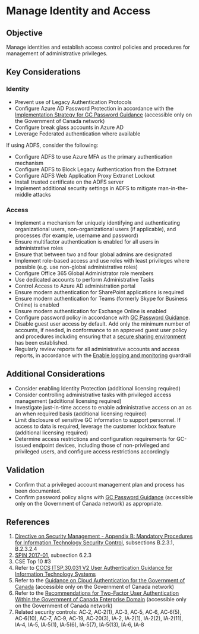 # Manage Identity and Access

## Objective

Manage identities and establish access control policies and procedures for management of administrative privileges.

## Key Considerations

### Identity

* Prevent use of Legacy Authentication Protocols
* Configure Azure AD Password Protection in accordance with the [Implementation Strategy for GC Password Guidance](https://www.gcpedia.gc.ca/gcwiki/images/c/c0/Implementation_Strategy_for_GC_Password_Guidance.pdf) (accessible only on the Government of Canada network)
* Configure break glass accounts in Azure AD
* Leverage Federated authentication where available

If using ADFS, consider the following:

* Configure ADFS to use Azure MFA as the primary authentication mechanism
* Configure ADFS to Block Legacy Authentication from the Extranet
* Configure ADFS Web Application Proxy Extranet Lockout
* Install  trusted certificate on the ADFS server
* Implement additional security settings in ADFS to mitigate man-in-the-middle attacks

### Access

* Implement a mechanism for uniquely identifying and authenticating organizational users, non-organizational users (if applicable), and processes (for example, username and password)
* Ensure multifactor authentication is enabled for all users in administrative roles
* Ensure that between two and four global admins are designated
* Implement role-based access and use roles with least privileges where possible (e.g. use non-global administrative roles)
* Configure Office 365 Global Administrator role members
* Use dedicated accounts to perform Administrative Tasks
* Control Access to Azure AD administration portal
* Ensure modern authentication for SharePoint applications is required
* Ensure modern authentication for Teams (formerly Skype for Business Online) is enabled
* Ensure modern authentication for Exchange Online is enabled
* Configure password policy in accordance with [GC Password Guidance](https://www.canada.ca/en/government/system/digital-government/password-guidance.html).
* Disable guest user access by default. Add only the minimum number of accounts, if needed, in conformance to an approved guest user policy and procedures including ensuring that a [secure sharing environment](https://docs.microsoft.com/en-us/microsoft-365/solutions/create-secure-guest-sharing-environment?view=o365-worldwide) has been established.
* Regularly review reports for all administrative accounts and access reports, in accordance with the [Enable logging and monitoring](04_Enable-Logging-and-Monitoring.md) guardrail

## Additional Considerations

* Consider enabling Identity Protection (additional licensing required)
* Consider controlling administrative tasks with privileged access management (additional licensing required)
* Investigate just-in-time access to enable administrative access on an as an when required basis (additional licensing required)
* Limit disclosure of sensitive GC information to support personnel. If access to data is required, leverage the customer lockbox feature (additional licensing required)
* Determine access restrictions and configuration requirements for GC-issued endpoint devices, including those of non-privileged and privileged users, and configure access restrictions accordingly

## Validation

* Confirm that a privileged account management plan and process has been documented.
* Confirm password policy aligns with [GC Password Guidance](https://www.canada.ca/en/government/system/digital-government/password-guidance.html) (accessible only on the Government of Canada network) as appropriate.

## References

1. [Directive on Security Management - Appendix B: Mandatory Procedures for Information Technology Security Control](https://www.tbs-sct.gc.ca/pol/doc-eng.aspx?id=32611&section=procedure&p=B), subsections B.2.3.1, B.2.3.2.4
2. [SPIN 2017-01](https://www.canada.ca/en/treasury-board-secretariat/services/access-information-privacy/security-identity-management/direction-secure-use-commercial-cloud-services-spin.html), subsection 6.2.3
3. CSE Top 10 #3
4. Refer to [CCCS ITSP.30.031 V2 User Authentication Guidance for Information Technology Systems](https://cyber.gc.ca/en/guidance/user-authentication-guidance-information-technology-systems-itsp30031-v3)
5. Refer to the [Guidance on Cloud Authentication for the Government of Canada](https://intranet.canada.ca/wg-tg/cagc-angc-eng.asp) (accessible only on the Government of Canada network)
6. Refer to the [Recommendations for Two-Factor User Authentication Within the Government of Canada Enterprise Domain](https://intranet.canada.ca/wg-tg/rtua-rafu-eng.asp) (accessible only on the Government of Canada network)
7. Related security controls: AC‑2, AC‑2(1), AC‑3, AC‑5, AC‑6, AC‑6(5), AC‑6(10), AC‑7, AC‑9, AC‑19, AC‑20(3), IA‑2, IA‑2(1), IA‑2(2), IA‑2(11), IA‑4, IA‑5, IA‑5(1), IA‑5(6), IA‑5(7), IA‑5(13), IA‑6, IA‑8
